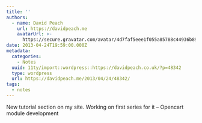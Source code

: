 ```yaml
---
title: ''
authors:
  - name: David Peach
    url: https://davidpeach.me
    avatarUrl: >-
      https://secure.gravatar.com/avatar/4d7faf5eee1f055a85788c44936b8995eaab6dfb004e7854ec747ccb272e91ee?s=96&d=mm&r=g
date: 2013-04-24T19:59:00.000Z
metadata:
  categories:
    - Notes
  uuid: 11ty/import::wordpress::https://davidpeach.co.uk/?p=48342
  type: wordpress
  url: https://davidpeach.me/2013/04/24/48342/
tags:
  - notes
---
```

New tutorial section on my site. Working on first series for it – Opencart module development